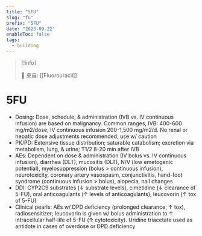 ```yaml
---
title: "5FU"
slug: "fu"
prefix: "5FU"
date: "2023-09-22"
enableToc: false
tags:
  - building
---
```


> [!info]
>
> 🌱 來自: [[Fluorouracil]]

# 5FU

- Dosing: Dose, schedule, & administration (IVB vs. IV continuous infusion) are based on malignancy. Common ranges, IVB: 400-600 mg/m2/dose; IV continuous infusion 200-1,500 mg/m2/d. No renal or hepatic dose adjustments recommended; use w/ caution
- PK/PD: Extensive tissue distribution; saturable catabolism; excretion via metabolism, lung, & urine; T1/2 8-20 min after IVB
- AEs: Dependent on dose & administration (IV bolus vs. IV continuous infusion), diarrhea (DLT), mucositis (DLT), N/V (low emetogenic potential), myelosuppression (bolus > continuous infusion), neurotoxicity, coronary artery vasospasm, conjunctivitis, hand-foot syndrome (continuous infusion > bolus), alopecia, nail changes
- DDI: CYP2C9 substrates (↓ substrate levels), cimetidine (↓ clearance of 5-FU), oral anticoagulants (↑ levels of anticoagulants), leucovorin (↑ tox of 5-FU)
- Clinical pearls: AEs w/ DPD deficiency (prolonged clearance, ↑ tox), radiosensitizer; leucovorin is given w/ bolus administration to ↑ intracellular half-life of 5-FU (↑ cytotoxicity). Uridine triacetate used as antidote in cases of overdose or DPD deficiency
